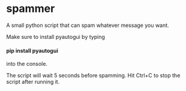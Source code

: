 # spammer
A small python script that can spam whatever message you want. 

Make sure to install pyautogui by typing
#### pip install pyautogui
into the console.

The script will wait 5 seconds before spamming. Hit Ctrl+C to stop the script after running it.
